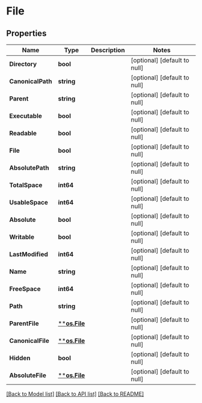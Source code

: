 # File

## Properties
Name | Type | Description | Notes
------------ | ------------- | ------------- | -------------
**Directory** | **bool** |  | [optional] [default to null]
**CanonicalPath** | **string** |  | [optional] [default to null]
**Parent** | **string** |  | [optional] [default to null]
**Executable** | **bool** |  | [optional] [default to null]
**Readable** | **bool** |  | [optional] [default to null]
**File** | **bool** |  | [optional] [default to null]
**AbsolutePath** | **string** |  | [optional] [default to null]
**TotalSpace** | **int64** |  | [optional] [default to null]
**UsableSpace** | **int64** |  | [optional] [default to null]
**Absolute** | **bool** |  | [optional] [default to null]
**Writable** | **bool** |  | [optional] [default to null]
**LastModified** | **int64** |  | [optional] [default to null]
**Name** | **string** |  | [optional] [default to null]
**FreeSpace** | **int64** |  | [optional] [default to null]
**Path** | **string** |  | [optional] [default to null]
**ParentFile** | [****os.File**](*os.File.md) |  | [optional] [default to null]
**CanonicalFile** | [****os.File**](*os.File.md) |  | [optional] [default to null]
**Hidden** | **bool** |  | [optional] [default to null]
**AbsoluteFile** | [****os.File**](*os.File.md) |  | [optional] [default to null]

[[Back to Model list]](../README.md#documentation-for-models) [[Back to API list]](../README.md#documentation-for-api-endpoints) [[Back to README]](../README.md)


